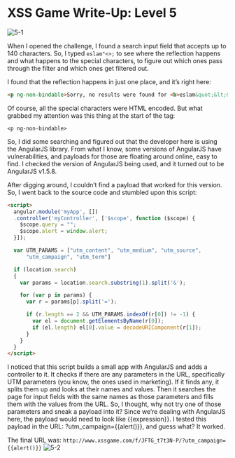 # XSS Game Write-Up: Level 5 
![5-1](https://github.com/user-attachments/assets/3973d72b-5d20-4e47-8174-7ddc57cc0bea)


When I opened the challenge, I found a search input field that accepts up to 140 characters. So, I typed `eslam"<>;` to see where the reflection happens and what happens to the special characters, to figure out which ones pass through the filter and which ones get filtered out.

I found that the reflection happens in just one place, and it’s right here:
```html
<p ng-non-bindable>Sorry, no results were found for <b>eslam&quot;&lt;&gt;</b>.</p>
``` 
Of course, all the special characters were HTML encoded. 
But what grabbed my attention was this thing at the start of the tag: 
 
`<p ng-non-bindable>`  

So, I did some searching and figured out that the developer here is using the AngularJS library. From what I know, some versions of AngularJS have vulnerabilities, and payloads for those are floating around online, easy to find. 
I checked the version of AngularJS being used, and it turned out to be AngularJS v1.5.8. 

After digging around, I couldn’t find a payload that worked for this version. 
So, I went back to the source code and stumbled upon this script: 
```html
<script>
  angular.module('myApp', [])
  .controller('myController', ['$scope', function ($scope) {
    $scope.query = "";
    $scope.alert = window.alert;
  }]);

  var UTM_PARAMS = ["utm_content", "utm_medium", "utm_source",
      "utm_campaign", "utm_term"]

  if (location.search)
  {
    var params = location.search.substring(1).split('&');

    for (var p in params) {
      var r = params[p].split('=');

      if (r.length == 2 && UTM_PARAMS.indexOf(r[0]) != -1) {
        var el = document.getElementsByName(r[0]);
        if (el.length) el[0].value = decodeURIComponent(r[1]);
      }
    }
  }
</script>
``` 
I noticed that this script builds a small app with AngularJS and adds a controller to it. It checks if there are any parameters in the URL, specifically UTM parameters (you know, the ones used in marketing). 
If it finds any, it splits them up and looks at their names and values. 
Then it searches the page for input fields with the same names as those parameters and fills them with the values from the URL. 
So, I thought, why not try one of those parameters and sneak a payload into it? 
Since we’re dealing with AngularJS here, the payload would need to look like {{expression}}. 
I tested this payload in the URL: ?utm_campaign={{alert()}}, and guess what? It worked. 

The final URL was: 
`http://www.xssgame.com/f/JFTG_t7t3N-P/?utm_campaign={{alert()}}` 
![5-2](https://github.com/user-attachments/assets/2dbe83aa-76d8-4cf8-b2d2-e58e76dbedbf)
